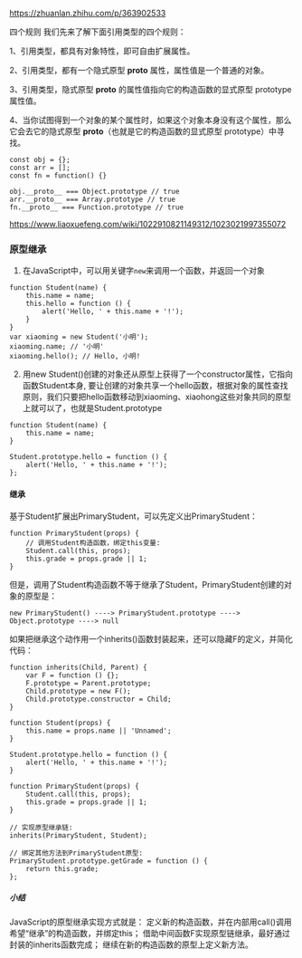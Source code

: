 ﻿https://zhuanlan.zhihu.com/p/363902533

四个规则
我们先来了解下面引用类型的四个规则：

1、引用类型，都具有对象特性，即可自由扩展属性。

2、引用类型，都有一个隐式原型 __proto__ 属性，属性值是一个普通的对象。

3、引用类型，隐式原型 __proto__ 的属性值指向它的构造函数的显式原型 prototype 属性值。

4、当你试图得到一个对象的某个属性时，如果这个对象本身没有这个属性，那么它会去它的隐式原型 __proto__（也就是它的构造函数的显式原型 prototype）中寻找。

```
const obj = {};
const arr = [];
const fn = function() {}

obj.__proto__ === Object.prototype // true
arr.__proto__ === Array.prototype // true
fn.__proto__ === Function.prototype // true
```

https://www.liaoxuefeng.com/wiki/1022910821149312/1023021997355072
### 原型继承
1. 在JavaScript中，可以用关键字`new`来调用一个函数，并返回一个对象
```
function Student(name) {
    this.name = name;
    this.hello = function () {
        alert('Hello, ' + this.name + '!');
    }
}
var xiaoming = new Student('小明');
xiaoming.name; // '小明'
xiaoming.hello(); // Hello, 小明!
```
2. 用new Student()创建的对象还从原型上获得了一个constructor属性，它指向函数Student本身, 要让创建的对象共享一个hello函数，根据对象的属性查找原则，我们只要把hello函数移动到xiaoming、xiaohong这些对象共同的原型上就可以了，也就是Student.prototype
```
function Student(name) {
    this.name = name;
}

Student.prototype.hello = function () {
    alert('Hello, ' + this.name + '!');
};
```

#### 继承
基于Student扩展出PrimaryStudent，可以先定义出PrimaryStudent：
```
function PrimaryStudent(props) {
    // 调用Student构造函数，绑定this变量:
    Student.call(this, props);
    this.grade = props.grade || 1;
}
```
但是，调用了Student构造函数不等于继承了Student，PrimaryStudent创建的对象的原型是：

`new PrimaryStudent() ----> PrimaryStudent.prototype ----> Object.prototype ----> null`

如果把继承这个动作用一个inherits()函数封装起来，还可以隐藏F的定义，并简化代码：
```
function inherits(Child, Parent) {
    var F = function () {};
    F.prototype = Parent.prototype;
    Child.prototype = new F();
    Child.prototype.constructor = Child;
}

function Student(props) {
    this.name = props.name || 'Unnamed';
}

Student.prototype.hello = function () {
    alert('Hello, ' + this.name + '!');
}

function PrimaryStudent(props) {
    Student.call(this, props);
    this.grade = props.grade || 1;
}

// 实现原型继承链:
inherits(PrimaryStudent, Student);

// 绑定其他方法到PrimaryStudent原型:
PrimaryStudent.prototype.getGrade = function () {
    return this.grade;
};
```
##### 小结
JavaScript的原型继承实现方式就是：
定义新的构造函数，并在内部用call()调用希望“继承”的构造函数，并绑定this；
借助中间函数F实现原型链继承，最好通过封装的inherits函数完成；
继续在新的构造函数的原型上定义新方法。
